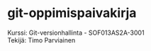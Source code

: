 # git-oppimispaivakirja
Kurssi: Git-versionhallinta - SOF013AS2A-3001 </br>
Tekijä: Timo Parviainen
